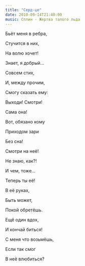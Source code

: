 ```yaml
---
title: "Серд-це"
date: 2010-09-14T21:40:00
music: Сплин - Жертва талого льда
---
```


Бьёт меня в ребра,

Стучится в них,

На волю хочет!

Знает, я добрый...

Совсем стих,

И, между прочим,



Смогу сказать ему:

Выходи! Смотри!

Сама она!

Вот, обязано кому

Приходом зари

Без сна!



Смотри на неё!

Не знаю, как?!

И чем, тоже...

Теперь ты её!

В её руках,

Быть может,



Покой обретёшь.

Ещё один вдох,

И кончай биться!

С меня что возьмёшь,

Если так смог

В неё влюбиться?
